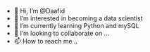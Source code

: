 - 👋 Hi, I’m @Daafid
- 👀 I’m interested in becoming a data scientist
- 🌱 I’m currently learning Python and mySQL
- 💞️ I’m looking to collaborate on ...
- 📫 How to reach me ..

<!---
Daafid/Daafid is a ✨ special ✨ repository because its `README.md` (this file) appears on your GitHub profile.
You can click the Preview link to take a look at your changes.
--->
